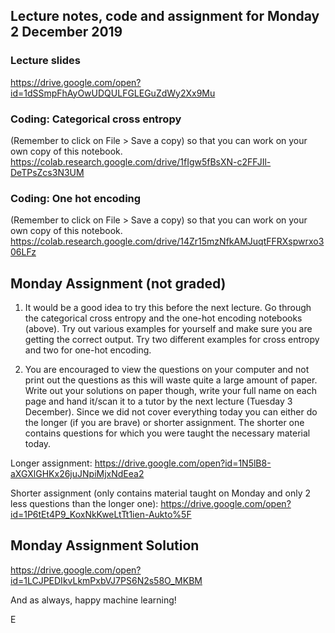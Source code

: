 ## Lecture notes, code and assignment for Monday 2 December 2019

### Lecture slides
https://drive.google.com/open?id=1dSSmpFhAyOwUDQULFGLEGuZdWy2Xx9Mu

### Coding: Categorical cross entropy
(Remember to click on File > Save a copy) so that you can work on your own copy of this notebook.
https://colab.research.google.com/drive/1fIgw5fBsXN-c2FFJIl-DeTPsZcs3N3UM

### Coding: One hot encoding
(Remember to click on File > Save a copy) so that you can work on your own copy of this notebook.
https://colab.research.google.com/drive/14Zr15mzNfkAMJuqtFFRXspwrxo306LFz

## Monday Assignment (not graded)

1) It would be a good idea to try this before the next lecture. Go through the categorical cross entropy and the one-hot encoding notebooks (above). Try out various examples for yourself and make sure you are getting the correct output. Try two different examples for cross entropy and two for one-hot encoding.

2) You are encouraged to view the questions on your computer and not print out the questions as this will waste quite a large amount of paper. Write out your solutions on paper though, write your full name on each page and hand it/scan it to a tutor by the next lecture (Tuesday 3 December). Since we did not cover everything today you can either do the longer (if you are brave) or shorter assignment. The shorter one contains questions for which you were taught the necessary material today.

Longer assignment: https://drive.google.com/open?id=1N5lB8-aXGXlGHKx26juJNpiMjxNdEea2

Shorter assignment (only contains material taught on Monday and only 2 less questions than the longer one): https://drive.google.com/open?id=1P6tEt4P9_KoxNkKweLtTt1ien-Aukto%5F

## Monday Assignment Solution
https://drive.google.com/open?id=1LCJPEDIkvLkmPxbVJ7PS6N2s58O_MKBM

And as always, happy machine learning!

E
